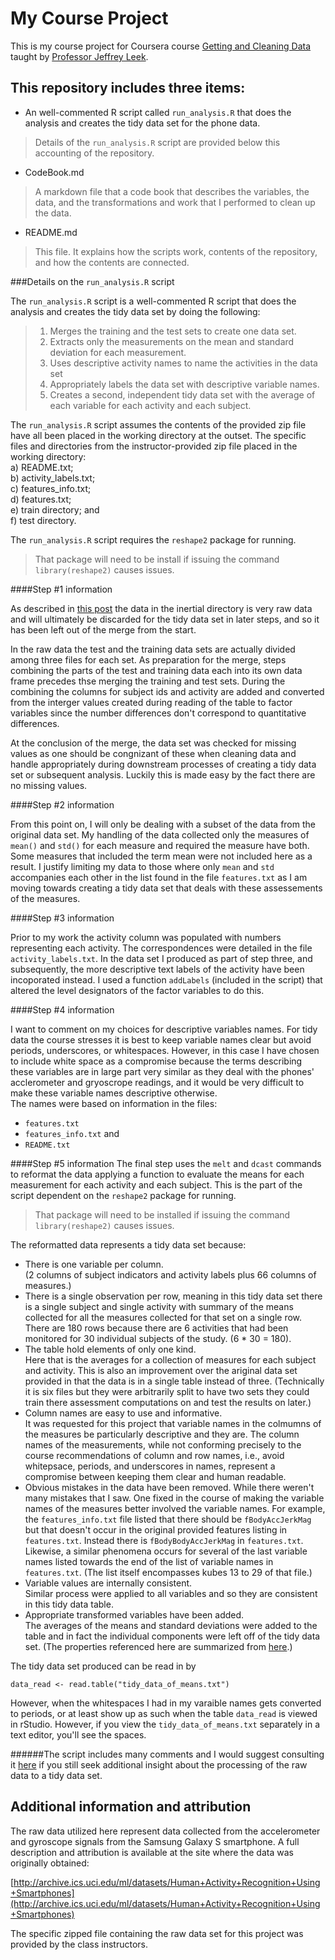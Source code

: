 My Course Project
======================

This is my course project for Coursera course [Getting and Cleaning Data](https://www.coursera.org/course/getdata) taught by [Professor Jeffrey Leek](http://www.biostat.jhsph.edu/~jleek/research.html).

This repository includes three items:
----------------------

* An well-commented R script called `run_analysis.R` that does the analysis and creates the tidy data set for the phone data. 

>Details of the `run_analysis.R` script are provided below this accounting of the repository. 


* CodeBook.md 

>A markdown file that a code book that describes the variables, the data, and the transformations and work that I performed to clean up the data.

* README.md

>This file. It explains how the scripts work, contents of the repository, and how the contents are connected. 



###Details on the `run_analysis.R` script

The `run_analysis.R` script is a well-commented R script that does the analysis and creates the tidy data set by doing the following:

>1.  Merges the training and the test sets to create one data set. 
>2.  Extracts only the measurements on the mean and standard deviation for each measurement.
>3.  Uses descriptive activity names to name the activities in the data set
>4.  Appropriately labels the data set with descriptive variable names.
>5.  Creates a second, independent tidy data set with the average of each variable for each activity and each subject.

The `run_analysis.R` script assumes the contents of the provided zip file have all been placed in the working directory at the outset. The specific files and directories from the instructor-provided zip file placed in the working directory:  
a) README.txt;  
b) activity_labels.txt;  
c) features_info.txt;  
d) features.txt;  
e) train directory; and  
f) test directory.

The `run_analysis.R` script requires the `reshape2` package for running. 
> That package will need to be install if issuing the command `library(reshape2)` causes issues.


####Step #1 information

As described in [this post](https://class.coursera.org/getdata-004/forum/thread?thread_id=106) the data in the inertial directory is very raw data and will ultimately be discarded for the tidy data set in later steps, and so it has been left out of the merge from the start.

In the raw data the test and the training data sets are actually divided among three files for each set. As preparation for the merge, steps combining the parts of the test and training data each into its own data frame precedes thse merging the training and test sets. During the combining the columns for subject ids and activity are added and converted from the interger values created during reading of the table to factor variables since the number differences don't correspond to quantitative differences.

At the conclusion of the merge, the data set was checked for missing values as one should be congnizant of these when cleaning data and handle appropriately during downstream processes of creating a tidy data set or subsequent analysis. Luckily this is made easy by the fact there are no missing values.

####Step #2 information

From this point on, I will only be dealing with a subset of the data from the original data set. My handling of the data collected only the measures of `mean()` and `std()` for each measure and required the measure have both. Some measures that included the term mean were not included here as a result. I justify limiting my data to those where only `mean` and `std` accompanies each other in the list found in the file `features.txt` as I am moving towards creating a tidy data set that deals with these assessements of the measures.
 

####Step #3 information

Prior to my work the activity column was populated with numbers representing each activity. The correspondences were detailed in the file `activity_labels.txt`. In the data set I produced as part of step three, and subsequently, the more descriptive text labels of the activity have been incoporated instead. I used a function `addLabels` (included in the script) that altered the level designators of the factor variables to do this.
 
####Step #4 information

I want to comment on my choices for descriptive variables names. For tidy data the course stresses it is best to keep variable names clear but avoid periods, underscores, or whitespaces. However, in this case I have chosen to include white space as a compromise because the terms describing these variables are in large part very similar as they deal with the phones' acclerometer and gryoscrope readings, and it would be very difficult to make these variable names descriptive otherwise.  
The names were based on information in the files:
- `features.txt` 
- `features_info.txt` and 
- `README.txt` 

####Step #5 information
The final step uses the `melt` and `dcast` commands to reformat the data applying a function to evaluate the means for each
measurement for each activity and each subject. This is the part of the script dependent on the `reshape2` package for running. 
>That package will need to be installed if issuing the command `library(reshape2)` causes issues.

The reformatted data represents a tidy data set because:
- There is one variable per column.  
(2 columns of subject indicators and activity labels plus 66 columns of measures.)
- There is a single observation per row, meaning in this tidy data set there is a single subject and single activity with summary of the means collected for all the measures collected for that set on a single row.  
There are 180 rows because there are 6 activities that had been monitored for 30 individual subjects of the study. (6 * 30 = 180).
- The table hold elements of only one kind.  
Here that is the averages for a collection of measures for each subject and activity. This is also an improvement over the ariginal data set provided in that the data is in a single table instead of three. (Technically it is six files but they were arbitrarily split to have two sets they could train there assessment computations on and test the results on later.)
- Column names are easy to use and informative.  
It was requested for this project that variable names in the colmumns of the measures be particularly descriptive and they are. The column names of the measurements, while not conforming precisely to the course recommendations of column and row names, i.e., avoid whitepsace, periods, and underscores in names, represent a compromise between keeping them clear and human readable.
- Obvious mistakes in the data have been removed.
While there weren't many mistakes that I saw. One fixed in the course of making the variable names of the measures better involved the variable names. For example, the `features_info.txt` file listed that there should be `fBodyAccJerkMag` but that doesn't occur in the original provided features listing in `features.txt`. Instead there is `fBodyBodyAccJerkMag`  in `features.txt`. Likewise, a similar phenomena occurs for several of the last variable names listed towards the end of the list of variable names in `features.txt`. (The list itself encompasses kubes 13 to 29 of that file.)
- Variable values are internally consistent.  
Similar process were applied to all variables and so they are consistent in this tidy data table.
- Appropriate transformed variables have been added.  
The averages of the means and standard deviations were added to the table and in fact the individual components were left off of the tidy data set.
(The properties referenced here are summarized from [here](http://www.r-bloggers.com/data-analysis-class/).)



The tidy data set produced can be read in by 

    data_read <- read.table("tidy_data_of_means.txt")
    
However, when the whitespaces I had in my varaible names gets converted to periods, or at least show up as such when the table `data_read` is viewed in rStudio. However, if you view the `tidy_data_of_means.txt` separately in a text editor, you'll see the spaces.

######The script includes many comments and I would suggest consulting it [here](https://github.com/fomightez/clean_data_course_proj/blob/master/run_analysis.R) if you still seek additional insight about the processing of the raw data to a tidy data set.

Additional information and attribution
---------------------------------------

The raw data utilized here represent data collected from the accelerometer and gyroscope signals from the Samsung Galaxy S smartphone. A full description and attribution is available at the site where the data was originally obtained:

[http://archive.ics.uci.edu/ml/datasets/Human+Activity+Recognition+Using+Smartphones](http://archive.ics.uci.edu/ml/datasets/Human+Activity+Recognition+Using+Smartphones)

The specific zipped file containing the raw data set for this project was provided by the class instructors.



